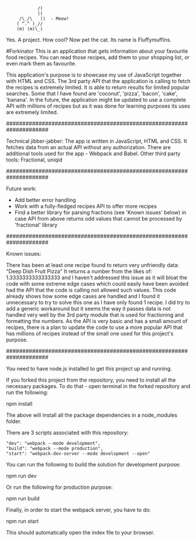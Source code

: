 
                /)             
                ((             
         /\_/\   ))  - Meow!   
        ( ^.^ )_//             
        (m) (m)\_)             

Yes. A project. How cool? Now pet the cat. Its name is Fluffymuffins.

#Forkinator
This is an application that gets information about your favourite food recipes. 
You can read those recipes, add them to your shopping list, or even mark them as favourite.

This application's purpose is to showcase my use of JavaScript together with HTML and CSS. The 3rd party API that the application is calling to fetch the recipes is extremely limited. It is able to return results for
limited popular searches. Some that I have found are 'coconut', 'pizza', 'bacon', 'cake', 'banana'.
In the future, the application might be updated to use a complete API with millions of recipes but as it was 
done for learning purposes its uses are extremely limited.

#####################################################################

Technical jibber-jabber:
The app is written in JavaScript, HTML and CSS. It fetches data from an actual API without any authorization.
There are additional tools used for the app - Webpack and Babel. 
Other third party tools: Fractional, uniqid

#####################################################################

Future work:

- Add better error handling
- Work with a fully-fledged recipes API to offer more recipes
- Find a better library for parsing fractions (see 'Known issues' below) in case API from 
  above returns odd values that cannot be processed by 'fractional' library

#####################################################################

Known issues:

There has been at least one recipe found to return very unfriendly data: "Deep Dish Fruit Pizza"
It returns a number from the likes of: 1.3333333333333333 and I haven't addressed this issue as 
it will bloat the code with some extreme edge cases which could easily have been avoided had the
API that the code is calling not allowed such values. This code already shows how some edge 
cases are handled and I found it unnecessary to try to solve this one as I have only found 1 recipe.
I did try to add a generic workaround but it seems the way it passes data is not handled very well
by the 3rd party module that is used for fractioning and formatting the numbers.
As the API is very basic and has a small amount of recipes, there is a plan to update the code to use
a more popular API that has millions of recipes instead of the small one used for this project's purpose.

#####################################################################

You need to have node.js installed to get this project up and running.

If you forked this project from the repository, you need to install all the necessary packages. 
To do that - open terminal in the forked repository and run the following:

npm install 

The above will install all the package dependencies in a node_modules folder.

There are 3 scripts associated with this repository:

    "dev": "webpack --mode development",
    "build": "webpack --mode production",
    "start": "webpack-dev-server --mode development --open"

You can run the following to build the solution for development purpose:

npm run dev 

Or run the following for production purpose:

npm run build

Finally, in order to start the webpack server, you have to do:

npm run start

This should automatically open the index file to your browser.
